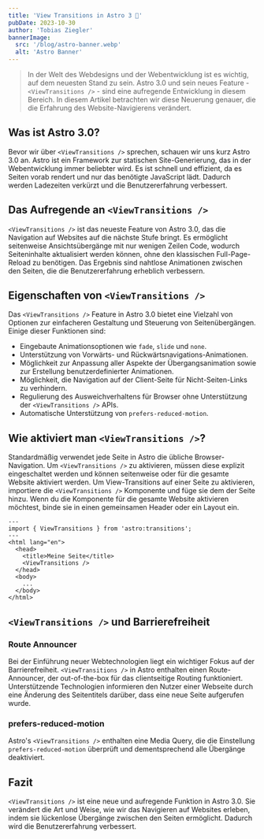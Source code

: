 ```yaml
---
title: 'View Transitions in Astro 3 🚀'
pubDate: 2023-10-30
author: 'Tobias Ziegler'
bannerImage:
  src: '/blog/astro-banner.webp'
  alt: 'Astro Banner'
---
```


> In der Welt des Webdesigns und der Webentwicklung ist es wichtig, auf dem neuesten Stand zu sein. Astro 3.0 und sein neues Feature - `<ViewTransitions />` - sind eine aufregende Entwicklung in diesem Bereich. In diesem Artikel betrachten wir diese Neuerung genauer, die die Erfahrung des Website-Navigierens verändert.

## Was ist Astro 3.0?

Bevor wir über `<ViewTransitions />` sprechen, schauen wir uns kurz Astro 3.0 an. Astro ist ein Framework zur statischen Site-Generierung, das in der Webentwicklung immer beliebter wird. Es ist schnell und effizient, da es Seiten vorab rendert und nur das benötigte JavaScript lädt. Dadurch werden Ladezeiten verkürzt und die Benutzererfahrung verbessert.

## Das Aufregende an `<ViewTransitions />`

`<ViewTransitions />` ist das neueste Feature von Astro 3.0, das die Navigation auf Websites auf die nächste Stufe bringt. Es ermöglicht seitenweise Ansichtsübergänge mit nur wenigen Zeilen Code, wodurch Seiteninhalte aktualisiert werden können, ohne den klassischen Full-Page-Reload zu benötigen. Das Ergebnis sind nahtlose Animationen zwischen den Seiten, die die Benutzererfahrung erheblich verbessern.

## Eigenschaften von `<ViewTransitions />`

Das `<ViewTransitions />` Feature in Astro 3.0 bietet eine Vielzahl von Optionen zur einfacheren Gestaltung und Steuerung von Seitenübergängen. Einige dieser Funktionen sind:

- Eingebaute Animationsoptionen wie `fade`, `slide` und `none`.
- Unterstützung von Vorwärts- und Rückwärtsnavigations-Animationen.
- Möglichkeit zur Anpassung aller Aspekte der Übergangsanimation sowie zur Erstellung benutzerdefinierter Animationen.
- Möglichkeit, die Navigation auf der Client-Seite für Nicht-Seiten-Links zu verhindern.
- Regulierung des Ausweichverhaltens für Browser ohne Unterstützung der `<ViewTransitions />` APIs.
- Automatische Unterstützung von `prefers-reduced-motion`.

## Wie aktiviert man `<ViewTransitions />`?

Standardmäßig verwendet jede Seite in Astro die übliche Browser-Navigation. Um `<ViewTransitions />` zu aktivieren, müssen diese explizit eingeschaltet werden und können seitenweise oder für die gesamte Website aktiviert werden. Um View-Transitions auf einer Seite zu aktivieren, importiere die `<ViewTransitions />` Komponente und füge sie dem <head> der Seite hinzu. Wenn du die Komponente für die gesamte Website aktivieren möchtest, binde sie in einen gemeinsamen Header oder ein Layout ein.

```astro
---
import { ViewTransitions } from 'astro:transitions';
---
<html lang="en">
  <head>
    <title>Meine Seite</title>
    <ViewTransitions />
  </head>
  <body>
    ...
  </body>
</html>
```

## `<ViewTransitions />` und Barrierefreiheit

### Route Announcer

Bei der Einführung neuer Webtechnologien liegt ein wichtiger Fokus auf der Barrierefreiheit. `<ViewTransitions />` in Astro enthalten einen Route-Announcer, der out-of-the-box für das clientseitige Routing funktioniert. Unterstützende Technologien informieren den Nutzer einer Webseite durch eine Änderung des Seitentitels darüber, dass eine neue Seite aufgerufen wurde.

### prefers-reduced-motion

Astro's `<ViewTransitions />` enthalten eine Media Query, die die Einstellung `prefers-reduced-motion` überprüft und dementsprechend alle Übergänge deaktiviert.

## Fazit

`<ViewTransitions />` ist eine neue und aufregende Funktion in Astro 3.0. Sie verändert die Art und Weise, wie wir das Navigieren auf Websites erleben, indem sie lückenlose Übergänge zwischen den Seiten ermöglicht. Dadurch wird die Benutzererfahrung verbessert.
